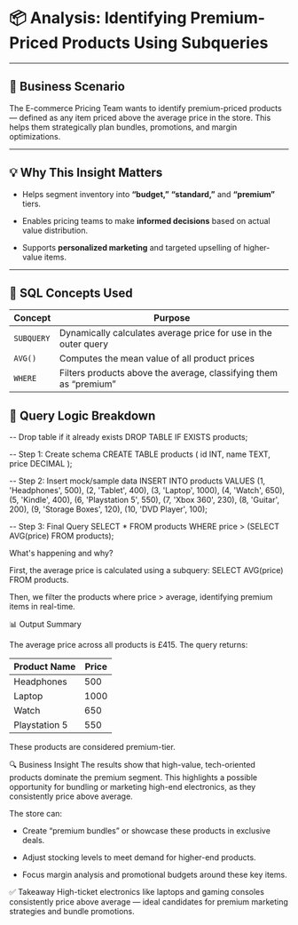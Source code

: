 # 📦 Analysis: Identifying Premium-Priced Products Using Subqueries

---

## 🧠 Business Scenario
The E-commerce Pricing Team wants to identify premium-priced products — defined as any item priced above the average price in the store. This helps them strategically plan bundles, promotions, and margin optimizations.

---

## 💡 Why This Insight Matters

- Helps segment inventory into **“budget,”** **“standard,”** and **“premium”** tiers.

- Enables pricing teams to make **informed decisions** based on actual value distribution.

- Supports **personalized marketing** and targeted upselling of higher-value items.

---

## 🧰 SQL Concepts Used
| Concept    | Purpose                                                           |
| ---------- | ----------------------------------------------------------------- |
| `SUBQUERY` | Dynamically calculates average price for use in the outer query   |
| `AVG()`    | Computes the mean value of all product prices                     |
| `WHERE`    | Filters products above the average, classifying them as “premium” |

## 🧪 Query Logic Breakdown

-- Drop table if it already exists
DROP TABLE IF EXISTS products;

-- Step 1: Create schema
CREATE TABLE products (
  id INT,
  name TEXT,
  price DECIMAL
);

-- Step 2: Insert mock/sample data
INSERT INTO products VALUES
(1, 'Headphones', 500),
(2, 'Tablet', 400),
(3, 'Laptop', 1000),
(4, 'Watch', 650),
(5, 'Kindle', 400),
(6, 'Playstation 5', 550),
(7, 'Xbox 360', 230),
(8, 'Guitar', 200),
(9, 'Storage Boxes', 120),
(10, 'DVD Player', 100);

-- Step 3: Final Query
SELECT *
FROM products
WHERE price > (SELECT AVG(price) FROM products);


What's happening and why?

First, the average price is calculated using a subquery:
SELECT AVG(price) FROM products.

Then, we filter the products where price > average, identifying premium items in real-time.

📊 Output Summary

The average price across all products is £415. The query returns:

| Product Name  | Price |
| ------------- | ----- |
| Headphones    | 500   |
| Laptop        | 1000  |
| Watch         | 650   |
| Playstation 5 | 550   |

These products are considered premium-tier.

🔍 Business Insight
The results show that high-value, tech-oriented products dominate the premium segment. This highlights a possible opportunity for bundling or marketing high-end electronics, as they consistently price above average.

The store can:

- Create “premium bundles” or showcase these products in exclusive deals.

- Adjust stocking levels to meet demand for higher-end products.

- Focus margin analysis and promotional budgets around these key items.

✅ Takeaway
High-ticket electronics like laptops and gaming consoles consistently price above average — ideal candidates for premium marketing strategies and bundle promotions.
